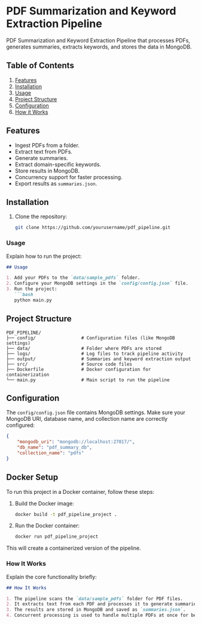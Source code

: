# PDF Summarization and Keyword Extraction Pipeline


PDF Summarization and Keyword Extraction Pipeline that processes PDFs, generates summaries, extracts keywords, and stores the data in MongoDB.

## Table of Contents

1. [Features](#features)
2. [Installation](#installation)
3. [Usage](#usage)
4. [Project Structure](#project-structure)
5. [Configuration](#configuration)
6. [How it Works](#how-it-works)


## Features

- Ingest PDFs from a folder.
- Extract text from PDFs.
- Generate summaries.
- Extract domain-specific keywords.
- Store results in MongoDB.
- Concurrency support for faster processing.
- Export results as `summaries.json`.

## Installation

1. Clone the repository:
   ```bash
   git clone https://github.com/yourusername/pdf_pipeline.git

### **Usage**
Explain how to run the project:
```markdown
## Usage

1. Add your PDFs to the `data/sample_pdfs` folder.
2. Configure your MongoDB settings in the `config/config.json` file.
3. Run the project:
   ```bash
   python main.py
   ```


## Project Structure
```plaintext
PDF_PIPELINE/
├── config/                 # Configuration files (like MongoDB settings)
├── data/                   # Folder where PDFs are stored
├── logs/                   # Log files to track pipeline activity
├── output/                 # Summaries and keyword extraction output
├── src/                    # Source code files
├── Dockerfile              # Docker configuration for containerization
└── main.py                 # Main script to run the pipeline
```


## Configuration

The `config/config.json` file contains MongoDB settings. Make sure your MongoDB URI, database name, and collection name are correctly configured:
```json
{
    "mongodb_uri": "mongodb://localhost:27017/",
    "db_name": "pdf_summary_db",
    "collection_name": "pdfs"
}
```
## Docker Setup

To run this project in a Docker container, follow these steps:

1. Build the Docker image:
   ```bash
   docker build -t pdf_pipeline_project .
   ```

2. Run the Docker container:
   ```bash
   docker run pdf_pipeline_project
   ```

This will create a containerized version of the pipeline.


### **How It Works**
Explain the core functionality briefly:
```markdown
## How It Works

1. The pipeline scans the `data/sample_pdfs` folder for PDF files.
2. It extracts text from each PDF and processes it to generate summaries and keywords.
3. The results are stored in MongoDB and saved as `summaries.json`.
4. Concurrent processing is used to handle multiple PDFs at once for better performance.
